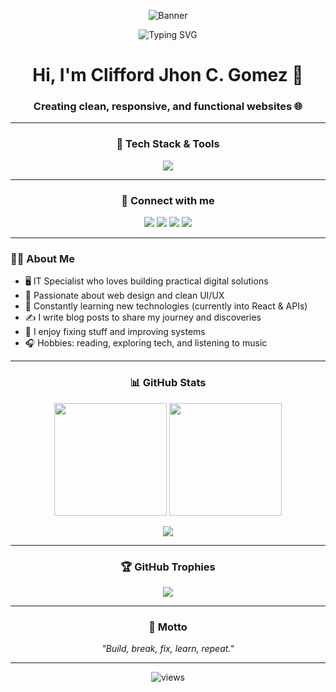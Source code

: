<!-- Profile Banner -->
<p align="center">
  <img src="https://i.imgur.com/udG4acS.png" alt="Banner" />
</p>

<!-- Typing SVG -->
<div align="center">
  <img src="https://readme-typing-svg.demolab.com?font=Fira+Code&weight=600&size=22&duration=3000&pause=1000&color=38BDF8&center=true&vCenter=true&width=500&lines=🚀+Web+Developer;💻+Web+Designer;🛠️+IT+Specialist" alt="Typing SVG" />
</div>

<!-- Profile Header -->
<h1 align="center">Hi, I'm Clifford Jhon C. Gomez 👋</h1>
<h3 align="center">Creating clean, responsive, and functional websites 🌐</h3>

---

<!-- Tech Stack -->
<h3 align="center">💼 Tech Stack & Tools</h3>
<p align="center">
  <img src="https://skillicons.dev/icons?i=html,css,js,php,laravel,react,git,github,vscode" />
</p>

---

<!-- Social Links -->
<h3 align="center">🔗 Connect with me</h3>
<p align="center">
  <a href="#"><img src="https://img.shields.io/badge/Portfolio-121212?style=for-the-badge&logo=About.me&logoColor=white" /></a>
  <a href="#"><img src="https://img.shields.io/badge/LinkedIn-0077B5?style=for-the-badge&logo=linkedin&logoColor=white" /></a>
  <a href="#"><img src="https://img.shields.io/badge/Dev.to-0A0A0A?style=for-the-badge&logo=devdotto&logoColor=white" /></a>
  <a href="#"><img src="https://img.shields.io/badge/Twitter-1DA1F2?style=for-the-badge&logo=twitter&logoColor=white" /></a>
</p>

---

<!-- About Me -->
### 🧑‍💻 About Me
- 🖥️ IT Specialist who loves building practical digital solutions  
- 🎨 Passionate about web design and clean UI/UX  
- 🚀 Constantly learning new technologies (currently into React & APIs)  
- ✍️ I write blog posts to share my journey and discoveries  
- 🔧 I enjoy fixing stuff and improving systems  
- 🎧 Hobbies: reading, exploring tech, and listening to music

---

<!-- GitHub Stats -->
<h3 align="center">📊 GitHub Stats</h3>
<p align="center">
  <img src="https://github-readme-stats.vercel.app/api?username=CliffordFiles&show_icons=true&theme=tokyonight&count_private=true&hide_title=false" height="180"/>
  <img src="https://github-readme-stats.vercel.app/api/top-langs/?username=CliffordFiles&layout=compact&theme=tokyonight" height="180"/>
</p>
<p align="center">
  <img src="https://github-readme-streak-stats.herokuapp.com/?user=CliffordFiles&theme=tokyonight" />
</p>

---

<!-- Trophies -->
<h3 align="center">🏆 GitHub Trophies</h3>
<p align="center">
  <img src="https://github-profile-trophy.vercel.app/?username=CliffordFiles&theme=darkhub&margin-w=10&margin-h=10&no-frame=true" />
</p>

---

<!-- Quote -->
<h3 align="center">🌱 Motto</h3>
<p align="center"><i>"Build, break, fix, learn, repeat."</i></p>

---

<!-- Footer Badge -->
<p align="center">
  <img src="https://komarev.com/ghpvc/?username=CliffordFiles&label=Profile+Views&color=blue&style=flat" alt="views" />
</p>
